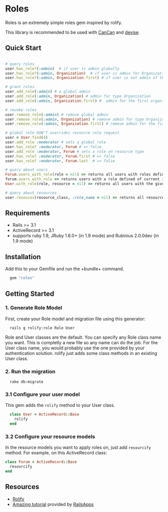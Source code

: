 # Roles

Roles is an extremely simple roles gem inspired by rolify.

This library is recommended to be used with [CanCan](https://github.com/ryanb/cancan) and [devise](https://github.com/plataformatec/devise).

## Quick Start

```ruby

# query roles
user.has_role?(:admin)  # if user is admin globally
user.has_role?(:admin, Organization)  # if user is admin for Organization type
user.has_role?(:admin, Organization.first) # if user is not admin of the first organization

# grant roles
user.add_role(:admin) # a global admin
user.add_role(:admin, Organization) # admin for type Organization
user.add_role(:admin, Organization.first) #  admin for the first organization

# revoke roles
user.remove_role(:admin) # remove global admin
user.remove_role(:admin, Organization) # remove admin for type Organization
user.remove_role(:admin, Organization.first) # remove admin for the first organization

# global role DON'T overrides resource role request
user = User.find(4)
user.add_role :moderator # sets a global role
user.has_role? :moderator, Forum # => false
user.add_role :moderator, Forum # sets a role on resource type
user.has_role? :moderator, Forum.first # => false
user.has_role? :moderator, Forum.last  # => false

# query about users
Forum.users_with_role(role = nil) => returns all users with roles defined on Forum
forum.users_with_role => returns users with a role defined of current instance
User.with_role(role, resource = nil) => returns all users with the given role, optionally scoped by Class, instance or non-scoped(globally)

# query about resources
user.resouces(resource_class, :role_name = nil) => returns all resources of type resource_class for a given user, optionally filtered by role_name.

```

## Requirements

* Rails >= 3.1
* ActiveRecord >= 3.1
* supports ruby 1.9, JRuby 1.6.0+ (in 1.9 mode) and Rubinius 2.0.0dev (in 1.9 mode)

## Installation

Add this to your Gemfile and run the +bundle+ command.

```ruby
  gem "roles"
```

## Getting Started

### 1. Generate Role Model

First, create your Role model and migration file using this generator:

```
  rails g rolify:role Role User
```

Role and User classes are the default. You can specify any Role class name you want. This is completly a new file so any name can do the job.
For the User class name, you would probably use the one provided by your authentication solution. rolify just adds some class methods in an existing User class.


### 2. Run the migration

```
  rake db:migrate
```

### 3.1 Configure your user model

This gem adds the `rolify` method to your User class.

```ruby
  class User < ActiveRecord::Base
    rolify
  end
```

### 3.2 Configure your resource models

In the resource models you want to apply roles on, just add ``resourcify`` method.
For example, on this ActiveRecord class:

```ruby
class Forum < ActiveRecord::Base
  resourcify
end
```

## Resources

* [Rolify](https://github.com/EppO/rolify)
* [Amazing tutorial](http://railsapps.github.com/tutorial-rails-bootstrap-devise-cancan.html) provided by [RailsApps](http://railsapps.github.com/)

